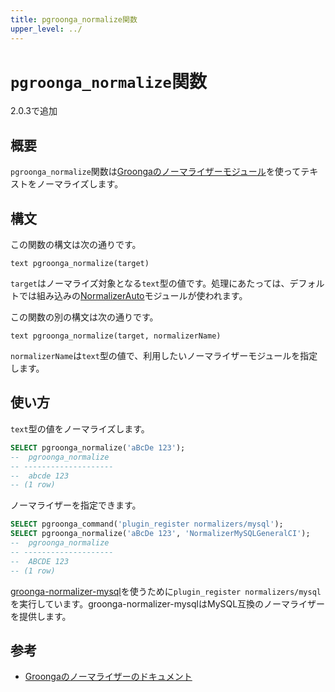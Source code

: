```yaml
---
title: pgroonga_normalize関数
upper_level: ../
---
```


# `pgroonga_normalize`関数

2.0.3で追加

## 概要

`pgroonga_normalize`関数は[Groongaのノーマライザーモジュール][groonga-normalizers]を使ってテキストをノーマライズします。

## 構文

この関数の構文は次の通りです。

```text
text pgroonga_normalize(target)
```

`target`はノーマライズ対象となる`text`型の値です。処理にあたっては、デフォルトでは組み込みの[NormalizerAuto][groonga-normalizer-auto]モジュールが使われます。

この関数の別の構文は次の通りです。

```text
text pgroonga_normalize(target, normalizerName)
```

`normalizerName`は`text`型の値で、利用したいノーマライザーモジュールを指定します。

## 使い方

`text`型の値をノーマライズします。

```sql
SELECT pgroonga_normalize('aBcDe 123');
--  pgroonga_normalize 
-- --------------------
--  abcde 123
-- (1 row)
```

ノーマライザーを指定できます。

```sql
SELECT pgroonga_command('plugin_register normalizers/mysql');
SELECT pgroonga_normalize('aBcDe 123', 'NormalizerMySQLGeneralCI');
--  pgroonga_normalize 
-- --------------------
--  ABCDE 123
-- (1 row)
```

[groonga-normalizer-mysql][groonga-normalizer-mysql]を使うために`plugin_register normalizers/mysql`を実行しています。groonga-normalizer-mysqlはMySQL互換のノーマライザーを提供します。

## 参考

 * [Groongaのノーマライザーのドキュメント][groonga-normalizers]

[groonga-normalizers]:http://groonga.org/ja/docs/reference/normalizers.html

[groonga-normalizer-auto]:http://groonga.org/ja/docs/reference/normalizers.html#normalizer-auto

[groonga-normalizer-mysql]:https://github.com/groonga/groonga-normalizer-mysql
